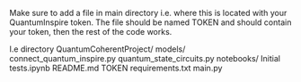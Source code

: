 Make sure to add a file in main directory i.e. where this is located with your QuantumInspire token.
The file should be named TOKEN and should contain your token, then the rest of the code works.

I.e directory
QuantumCoherentProject/
    models/
        connect_quantum_inspire.py
        quantum_state_circuits.py
    notebooks/
        Initial tests.ipynb
    README.md
    TOKEN
    requirements.txt
    main.py